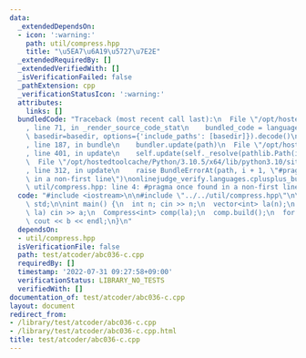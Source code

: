 ```yaml
---
data:
  _extendedDependsOn:
  - icon: ':warning:'
    path: util/compress.hpp
    title: "\u5EA7\u6A19\u5727\u7E2E"
  _extendedRequiredBy: []
  _extendedVerifiedWith: []
  _isVerificationFailed: false
  _pathExtension: cpp
  _verificationStatusIcon: ':warning:'
  attributes:
    links: []
  bundledCode: "Traceback (most recent call last):\n  File \"/opt/hostedtoolcache/Python/3.10.5/x64/lib/python3.10/site-packages/onlinejudge_verify/documentation/build.py\"\
    , line 71, in _render_source_code_stat\n    bundled_code = language.bundle(stat.path,\
    \ basedir=basedir, options={'include_paths': [basedir]}).decode()\n  File \"/opt/hostedtoolcache/Python/3.10.5/x64/lib/python3.10/site-packages/onlinejudge_verify/languages/cplusplus.py\"\
    , line 187, in bundle\n    bundler.update(path)\n  File \"/opt/hostedtoolcache/Python/3.10.5/x64/lib/python3.10/site-packages/onlinejudge_verify/languages/cplusplus_bundle.py\"\
    , line 401, in update\n    self.update(self._resolve(pathlib.Path(included), included_from=path))\n\
    \  File \"/opt/hostedtoolcache/Python/3.10.5/x64/lib/python3.10/site-packages/onlinejudge_verify/languages/cplusplus_bundle.py\"\
    , line 312, in update\n    raise BundleErrorAt(path, i + 1, \"#pragma once found\
    \ in a non-first line\")\nonlinejudge_verify.languages.cplusplus_bundle.BundleErrorAt:\
    \ util/compress.hpp: line 4: #pragma once found in a non-first line\n"
  code: "#include <iostream>\n\n#include \"../../util/compress.hpp\"\n\nusing namespace\
    \ std;\n\nint main() {\n  int n; cin >> n;\n  vector<int> la(n);\n  for (int &a:\
    \ la) cin >> a;\n  Compress<int> comp(la);\n  comp.build();\n  for (int &b: comp.get(la))\
    \ cout << b << endl;\n}\n"
  dependsOn:
  - util/compress.hpp
  isVerificationFile: false
  path: test/atcoder/abc036-c.cpp
  requiredBy: []
  timestamp: '2022-07-31 09:27:58+09:00'
  verificationStatus: LIBRARY_NO_TESTS
  verifiedWith: []
documentation_of: test/atcoder/abc036-c.cpp
layout: document
redirect_from:
- /library/test/atcoder/abc036-c.cpp
- /library/test/atcoder/abc036-c.cpp.html
title: test/atcoder/abc036-c.cpp
---
```

